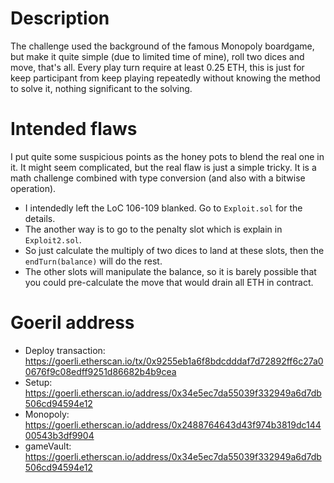 # Description

The challenge used the background of the famous Monopoly boardgame, but make it quite simple (due to limited time of mine), roll two dices and move, that's all. Every play turn require at least 0.25 ETH, this is just for keep participant from keep playing repeatedly without knowing the method to solve it, nothing significant to the solving.

# Intended flaws

I put quite some suspicious points as the honey pots to blend the real one in it. It might seem complicated, but the real flaw is just a simple tricky. It is a math challenge combined with type conversion (and also with a bitwise operation).
* I intendedly left the LoC 106-109 blanked. Go to `Exploit.sol` for the details.
* The another way is to go to the penalty slot which is explain in `Exploit2.sol`.
* So just calculate the multiply of two dices to land at these slots, then the `endTurn(balance)` will do the rest.
* The other slots will manipulate the balance, so it is barely possible that you could pre-calculate the move that would drain all ETH in contract.

# Goeril address
* Deploy transaction: https://goerli.etherscan.io/tx/0x9255eb1a6f8bdcdddaf7d72892ff6c27a00676f9c08edff9251d86682b4b9cea
* Setup: https://goerli.etherscan.io/address/0x34e5ec7da55039f332949a6d7db506cd94594e12
* Monopoly: https://goerli.etherscan.io/address/0x2488764643d43f974b3819dc14400543b3df9904
* gameVault: https://goerli.etherscan.io/address/0x34e5ec7da55039f332949a6d7db506cd94594e12
